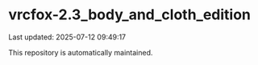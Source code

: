 # vrcfox-2.3_body_and_cloth_edition

Last updated: 2025-07-12 09:49:17

This repository is automatically maintained.
